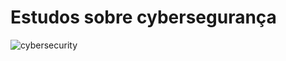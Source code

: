 # Estudos sobre cybersegurança

![cybersecurity](https://media.giphy.com/media/MC6eSuC3yypCU/giphy.gif)